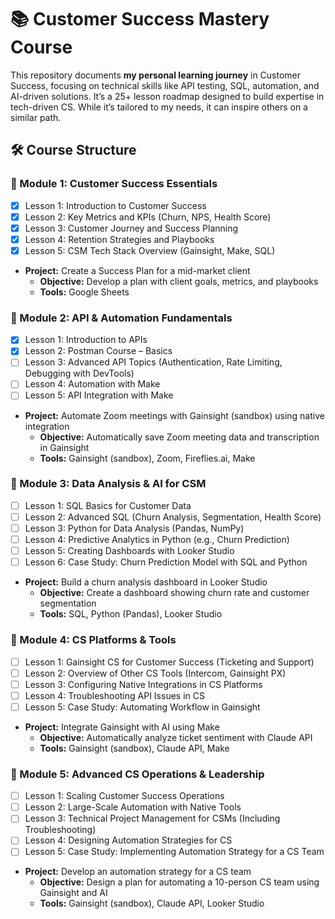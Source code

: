 # 📚 Customer Success Mastery Course

This repository documents **my personal learning journey** in Customer Success, focusing on technical skills like API testing, SQL, automation, and AI-driven solutions. It’s a 25+ lesson roadmap designed to build expertise in tech-driven CS. While it’s tailored to my needs, it can inspire others on a similar path.

## 🛠️ Course Structure

### 🔹 Module 1: Customer Success Essentials
- [x] Lesson 1: Introduction to Customer Success  
- [x] Lesson 2: Key Metrics and KPIs (Churn, NPS, Health Score)  
- [x] Lesson 3: Customer Journey and Success Planning  
- [x] Lesson 4: Retention Strategies and Playbooks  
- [x] Lesson 5: CSM Tech Stack Overview (Gainsight, Make, SQL)  
- **Project:** Create a Success Plan for a mid-market client  
  - **Objective:** Develop a plan with client goals, metrics, and playbooks  
  - **Tools:** Google Sheets  

### 🔹 Module 2: API & Automation Fundamentals
- [x] Lesson 1: Introduction to APIs  
- [x] Lesson 2: Postman Course – Basics  
- [ ] Lesson 3: Advanced API Topics (Authentication, Rate Limiting, Debugging with DevTools)  
- [ ] Lesson 4: Automation with Make  
- [ ] Lesson 5: API Integration with Make  
- **Project:** Automate Zoom meetings with Gainsight (sandbox) using native integration  
  - **Objective:** Automatically save Zoom meeting data and transcription in Gainsight  
  - **Tools:** Gainsight (sandbox), Zoom, Fireflies.ai, Make  

### 🔹 Module 3: Data Analysis & AI for CSM
- [ ] Lesson 1: SQL Basics for Customer Data  
- [ ] Lesson 2: Advanced SQL (Churn Analysis, Segmentation, Health Score)  
- [ ] Lesson 3: Python for Data Analysis (Pandas, NumPy)  
- [ ] Lesson 4: Predictive Analytics in Python (e.g., Churn Prediction)  
- [ ] Lesson 5: Creating Dashboards with Looker Studio  
- [ ] Lesson 6: Case Study: Churn Prediction Model with SQL and Python  
- **Project:** Build a churn analysis dashboard in Looker Studio  
  - **Objective:** Create a dashboard showing churn rate and customer segmentation  
  - **Tools:** SQL, Python (Pandas), Looker Studio  

### 🔹 Module 4: CS Platforms & Tools
- [ ] Lesson 1: Gainsight CS for Customer Success (Ticketing and Support)  
- [ ] Lesson 2: Overview of Other CS Tools (Intercom, Gainsight PX)  
- [ ] Lesson 3: Configuring Native Integrations in CS Platforms  
- [ ] Lesson 4: Troubleshooting API Issues in CS  
- [ ] Lesson 5: Case Study: Automating Workflow in Gainsight  
- **Project:** Integrate Gainsight with AI using Make  
  - **Objective:** Automatically analyze ticket sentiment with Claude API  
  - **Tools:** Gainsight (sandbox), Claude API, Make  

### 🔹 Module 5: Advanced CS Operations & Leadership
- [ ] Lesson 1: Scaling Customer Success Operations  
- [ ] Lesson 2: Large-Scale Automation with Native Tools  
- [ ] Lesson 3: Technical Project Management for CSMs (Including Troubleshooting)  
- [ ] Lesson 4: Designing Automation Strategies for CS  
- [ ] Lesson 5: Case Study: Implementing Automation Strategy for a CS Team  
- **Project:** Develop an automation strategy for a CS team  
  - **Objective:** Design a plan for automating a 10-person CS team using Gainsight and AI  
  - **Tools:** Gainsight (sandbox), Claude API, Looker Studio  
